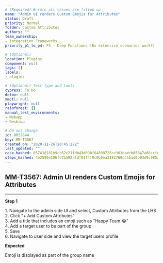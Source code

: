 ```yaml
---
# (Required) Ensure all values are filled up
name: "Admin UI renders Custom Emojis for Attributes"
status: Draft
priority: Normal
folder: Custom Attributes
authors: ""
team_ownership: 
- Integration Frameworks
priority_p1_to_p4: P3 - Deep Functions (Do extensive scenarios work?)

# (Optional)
location: Plugins
component: null
tags: []
labels: 
- plugins

# (Optional) Test type and tools
cypress: To Do
detox: null
mmctl: null
playwright: null
rainforest: []
manual_test_environments: 
- Webapp
- Desktop

# Do not change
id: 8022844
key: MM-T3567
created_on: "2020-11-26T20:45:22Z"
last_updated: ""
case_hashed: 057410181b9cb52c21fdb43d090f04808726ce361daecb85847a68ccfd273fb876871d436144566ea106e7678398ee66
steps_hashed: 4b2580e106fd7b592afdf01f4f9c0b0ea3182760d41bad0b04d9c085a29fea4ae92e35a9660dbf637f972834a8c131bc
---
```


<!-- (Auto-generated) Based on frontmatter's "key" and "name" -->

## MM-T3567: Admin UI renders Custom Emojis for Attributes

---

**Step 1**

1\. Navigate to the admin side UI and select, Custom Attributes from the LHS\
2\. Click "+ Add Custom Attributes"\
3\. Add a title that includes an emoji such as "Happy Team :joy:"\
4\. Add a target user to be part of the group\
5\. Save\
6\. Navigate to user side and view the target users profile

**Expected**

Emoji is displayed as part of the group name
